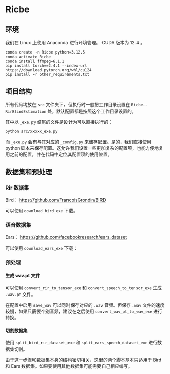 # Ricbe

## 环境

我们在 Linux 上使用 Anaconda 进行环境管理。 CUDA 版本为 12.4 。

```shell
conda create -n Ricbe python=3.12.5
conda activate Ricbe
conda install ffmpeg=6.1.1
pip install torch==2.4.1 --index-url https://download.pytorch.org/whl/cu124
pip install -r other_requirements.txt
```

## 项目结构

所有代码均放在 `src` 文件夹下，但执行时一般把工作目录设置在 `Ricbe--RirBlindEstimation` 处，默认配置都是按照这个工作目录设置的。

其中以 `_exe.py` 结尾的文件是设计为可以直接执行的：

```shell
python src/xxxxx_exe.py
```

而 `_exe.py` 会有与其对应的 `_config.py` 来储存配置。是的，我们直接使用 python 脚本来保存配置。这允许我们设置一些更加复杂的配置项，也能方便地复用之前的配置，并在代码中定位其配置项的使用位置。

## 数据集和预处理

### Rir 数据集

Bird： https://github.com/FrancoisGrondin/BIRD

可以使用 `download_bird_exe` 下载。

### 语音数据集

Ears： https://github.com/facebookresearch/ears_dataset

可以使用 `download_ears_exe` 下载：

### 预处理

#### 生成 wav.pt 文件

可以使用 `convert_rir_to_tensor_exe` 和 `convert_speech_to_tensor_exe` 生成 `.wav.pt` 文件。

在配置中启用 `save_wav` 可以同时保存对应的 `.wav` 音频。但保存 `.wav` 文件的速度较慢，如果只需要个别音频，建议在之后使用 `convert_wav_pt_to_wav_exe` 进行转换。

#### 切割数据集

使用 `split_bird_rir_dataset_exe` 和 `split_ears_speech_dataset_exe` 进行数据集切割。

由于这一步骤和数据集本身的结构密切相关，这里的两个脚本基本只适用于 Bird 和 Ears 数据集。如果要使用其他数据集可能需要自己相应编写。

